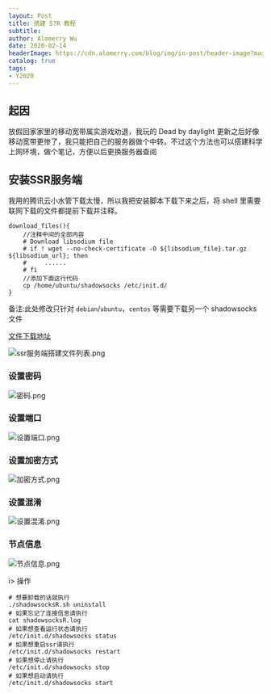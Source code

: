 ```yaml
---
layout: Post
title: 搭建 S?R 教程
subtitle: 
author: Alomerry Wu
date: 2020-02-14
headerImage: https://cdn.alomerry.com/blog/img/in-post/header-image?max=29
catalog: true
tags:
- Y2020
---
```


<!-- Description. -->

<!-- more -->

## 起因

放假回家家里的移动宽带属实游戏劝退，我玩的 Dead by daylight 更新之后好像移动宽带更惨了，我只能把自己的服务器做个中转。不过这个方法也可以搭建科学上网环境，做个笔记，方便以后更换服务器查阅

## 安装SSR服务端

我用的腾讯云小水管下载太慢，所以我把安装脚本下载下来之后，将 shell 里需要联网下载的文件都提前下载并注释。

```shell
download_files(){
    //注释中间的全部内容
    # Download libsodium file
    # if ! wget --no-check-certificate -O ${libsodium_file}.tar.gz ${libsodium_url}; then
    #     ......
    # fi
    //添加下面这行代码
    cp /home/ubuntu/shadowsocks /etc/init.d/
}
```

备注:此处修改只针对 `debian`/`ubuntu`，`centos` 等需要下载另一个 shadowsocks 文件

[文件下载地址](https://www.lanzous.com/i9d7qpa)

![ssr服务端搭建文件列表.png][1]

### 设置密码

![密码.png][2]

### 设置端口

![设置端口.png][3]

### 设置加密方式

![加密方式.png][4]

### 设置混淆

![设置混淆.png][5]

### 节点信息

![节点信息.png][6]

i> 操作

```text
# 想要卸载的话就执行
./shadowsocksR.sh uninstall
# 如果忘记了连接信息请执行
cat shadowsocksR.log
# 如果想查看运行状态请执行
/etc/init.d/shadowsocks status
# 如果想重启ssr请执行
/etc/init.d/shadowsocks restart
# 如果想停止请执行
/etc/init.d/shadowsocks stop
# 如果想启动请执行
/etc/init.d/shadowsocks start
```

[1]: http://www.cloudmo.top/usr/uploads/2020/02/381431033.png

[2]: http://www.cloudmo.top/usr/uploads/2020/02/483033141.png

[3]: http://www.cloudmo.top/usr/uploads/2020/02/2431732895.png

[4]: http://www.cloudmo.top/usr/uploads/2020/02/1879023236.png

[5]: http://www.cloudmo.top/usr/uploads/2020/02/1689496176.png

[6]: http://www.cloudmo.top/usr/uploads/2020/02/1204123755.png
